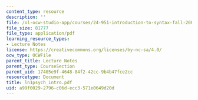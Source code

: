 ```yaml
---
content_type: resource
description: ''
file: /ol-ocw-studio-app/courses/24-951-introduction-to-syntax-fall-2003/a99f00292796c06decc3571e0649d20d_ln1psych_intro.pdf
file_size: 81777
file_type: application/pdf
learning_resource_types:
- Lecture Notes
license: https://creativecommons.org/licenses/by-nc-sa/4.0/
ocw_type: OCWFile
parent_title: Lecture Notes
parent_type: CourseSection
parent_uid: 17405e9f-4648-84f2-42cc-9b4b47fce2cc
resourcetype: Document
title: ln1psych_intro.pdf
uid: a99f0029-2796-c06d-ecc3-571e0649d20d
---
```

